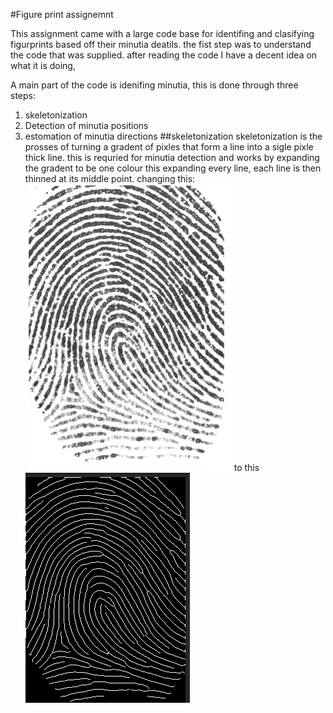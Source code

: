 #Figure print assignemnt 

This assignment came with a large code base for identifing and clasifying figurprints based off their minutia deatils.
the fist step was to understand the code that was supplied.
after reading the code I have a decent idea on what it is doing,

A main part of the code is idenifing minutia, this is done through three steps:
1. skeletonization 
2. Detection of minutia positions 
3. estomation of minutia directions 
##skeletonization
skeletonization is the prosses of turning a gradent of pixles that form a line into a sigle pixle thick line. this is requried for minutia detection and works by expanding the gradent to be one colour this expanding every line,
each line is then thinned at its middle point.
changing this: ![fingerpint pre skeletonization](/images/lines.png)
to this ![fingerpint post skeletonization](/images/lines2.png)

